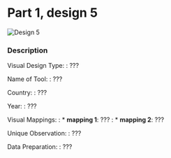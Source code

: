 
# Part 1, design 5

![Design 5](pathtofigure.png)

### Description

Visual Design Type: 
: ???

Name of Tool: 
: ???

Country: 
: ???

Year: 
: ???

Visual Mappings:
:   * **mapping 1**: ???
:   * **mapping 2**: ???

Unique Observation: 
: ???
  
Data Preparation:
: ???

